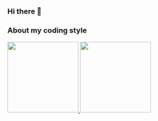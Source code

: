 ### Hi there 👋

<!--
**kmilitagaitan/kmilitagaitan** is a ✨ _special_ ✨ repository because its `README.md` (this file) appears on your GitHub profile.

Here are some ideas to get you started:

- 🔭 I’m currently working on ...
- 🌱 I’m currently learning ...
- 👯 I’m looking to collaborate on ...
- 🤔 I’m looking for help with ...
- 💬 Ask me about ...
- 📫 How to reach me: ...
- 😄 Pronouns: ...
- ⚡ Fun fact: ...
-->
### About my coding style 

<div>
  <a href="https://github.com/kmilitagaitan">
  <img height="160em" src="https://github-readme-stats.vercel.app/api?username=kmilitagaitan&show_icons=true&theme=dracula&include_all_commits=true&count_private=true"/>
  <img height="160em" src="https://github-readme-stats.vercel.app/api/top-langs/?username=kmilitagaitan&layout=compact&langs_count=7&theme=dracula"/>
</div>
